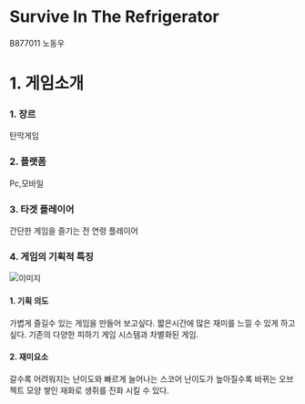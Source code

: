 # Survive In The Refrigerator
B877011 노동우

# 1. 게임소개

### 1. 장르
탄막게임
### 2. 플랫폼
Pc,모바일
### 3. 타겟 플레이어
간단한 게임을 즐기는 전 연령 플레이어
### 4. 게임의 기획적 특징
![이미지](https://user-images.githubusercontent.com/37374021/143500968-93af55d3-1bc7-4333-a365-95be60afac02.png)

#### 1. 기획 의도
가볍게 즐길수 있는 게임을 만들어 보고싶다.
짧은시간에 많은 재미를 느낄 수 있게 하고싶다.
기존의 다양한 피하기 게임 시스템과 차별화된 게임.
#### 2. 재미요소
갈수록 어려워지는 난이도와 빠르게 늘어나는 스코어
난이도가 높아질수록 바뀌는 오브젝트 모양
쌓인 재화로 생쥐를 진화 시킬 수 있다.
